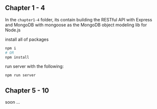 ## Chapter 1 - 4

In the `chapter1-4` folder, its contain building the RESTful API with Express and MongoDB with mongoose as the MongoDB object modeling lib for Node.js

install all of packages
```bash
npm i
# OR
npm install
```

run server with the following:
```bash
npm run server
```

## Chapter 5 - 10

soon ...